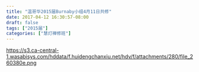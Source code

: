 ```yaml
---
title: "温哥华2015届Burnaby小组4月11日共修"
date: 2017-04-12 16:30:57-08:00
draft: false
tags: ["2015届"]
categories: ["慧灯禅修班"]
---
```

https://s3.ca-central-1.wasabisys.com/hddata/f.huidengchanxiu.net/hdv/f/attachments/280/file_260380e.png

